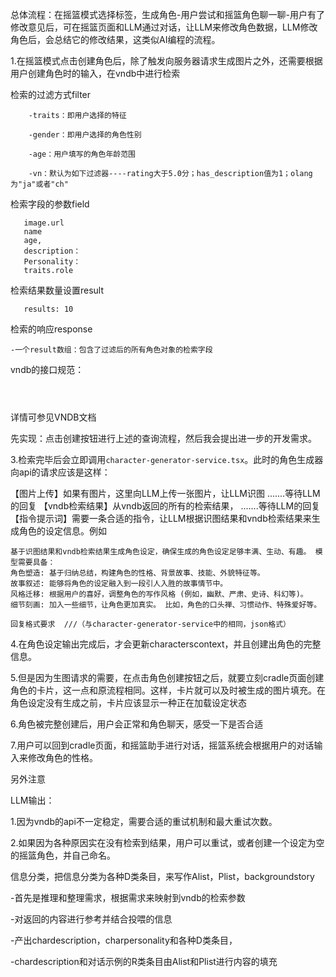 总体流程：在摇篮模式选择标签，生成角色-用户尝试和摇篮角色聊一聊-用户有了修改意见后，可在摇篮页面和LLM通过对话，让LLM来修改角色数据，LLM修改角色后，会总结它的修改结果，这类似AI编程的流程。



1.在摇篮模式点击创建角色后，除了触发向服务器请求生成图片之外，还需要根据用户创建角色时的输入，在vndb中进行检索


检索的过滤方式filter
```
    -traits：即用户选择的特征

    -gender：即用户选择的角色性别
    
    -age：用户填写的角色年龄范围
    
    -vn：默认为如下过滤器----rating大于5.0分；has_description值为1；olang为"ja"或者"ch"
```

检索字段的参数field
```
   image.url
   name
   age,
   description：
   Personality：
   traits.role
```
检索结果数量设置result
```
   results: 10
```

检索的响应response

    -一个result数组：包含了过滤后的所有角色对象的检索字段

vndb的接口规范：


```



```

详情可参见VNDB文档















先实现：点击创建按钮进行上述的查询流程，然后我会提出进一步的开发需求。




3.检索完毕后会立即调用`character-generator-service.tsx`。此时的角色生成器向api的请求应该是这样：

【图片上传】如果有图片，这里向LLM上传一张图片，让LLM识图
.......等待LLM的回复
【vndb检索结果】从vndb返回的所有的检索结果，
.......等待LLM的回复
【指令提示词】需要一条合适的指令，让LLM根据识图结果和vndb检索结果来生成角色的设定信息。例如


```
基于识图结果和vndb检索结果生成角色设定，确保生成的角色设定足够丰满、生动、有趣。 模型需要具备：
角色塑造: 基于归纳总结，构建角色的性格、背景故事、技能、外貌特征等。
故事叙述: 能够将角色的设定融入到一段引人入胜的故事情节中。
风格迁移: 根据用户的喜好，调整角色的写作风格 (例如，幽默、严肃、史诗、科幻等)。
细节刻画: 加入一些细节，让角色更加真实。 比如，角色的口头禅、习惯动作、特殊爱好等。

回复格式要求  ///（与character-generator-service中的相同，json格式）
```

4.在角色设定输出完成后，才会更新characterscontext，并且创建出角色的完整信息。


5.但是因为生图请求的需要，在点击角色创建按钮之后，就要立刻cradle页面创建角色的卡片，这一点和原流程相同。这样，卡片就可以及时被生成的图片填充。在角色设定没有生成之前，卡片应该显示一种正在加载设定状态


6.角色被完整创建后，用户会正常和角色聊天，感受一下是否合适


7.用户可以回到cradle页面，和摇篮助手进行对话，摇篮系统会根据用户的对话输入来修改角色的性格。


另外注意

LLM输出：

1.因为vndb的api不一定稳定，需要合适的重试机制和最大重试次数。


2.如果因为各种原因实在没有检索到结果，用户可以重试，或者创建一个设定为空的摇篮角色，并自己命名。





信息分类，把信息分类为各种D类条目，来写作Alist，Plist，backgroundstory

   -首先是推理和整理需求，根据需求来映射到vndb的检索参数

   -对返回的内容进行参考并结合投喂的信息

   -产出chardescription，charpersonality和各种D类条目，

   -chardescription和对话示例的R类条目由Alist和Plist进行内容的填充












